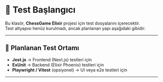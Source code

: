 # 🧪 Test Başlangıcı

Bu klasör, **ChessGame Elixir** projesi için test dosyalarını içerecektir.  
Test altyapısı henüz kurulmadı, ancak planlanan yapı aşağıdaki gibidir:

---

## 🚧 Planlanan Test Ortamı

- **Jest.js** → Frontend (Next.js) testleri için
- **ExUnit** → Backend (Elixir Phoenix) testleri için
- **Playwright / Vitest** (opsiyonel) → UI veya e2e testleri için

---